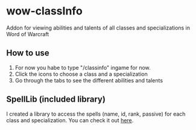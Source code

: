 # wow-classInfo
Addon for viewing abilities and talents of all classes and specializations in Word of Warcraft

How to use
-------------------
1. For now you habe to type "/classinfo" ingame for now.
2. Click the icons to choose a class and a specialization
3. Go through the tabs to see the different abilities and talents


SpellLib (included library)
-------------------
I created a library to access the spells (name, id, rank, passive) for each class and specialization. You can check it out <a href="https://github.com/Timsche/wow-spellLib">here</a>.
